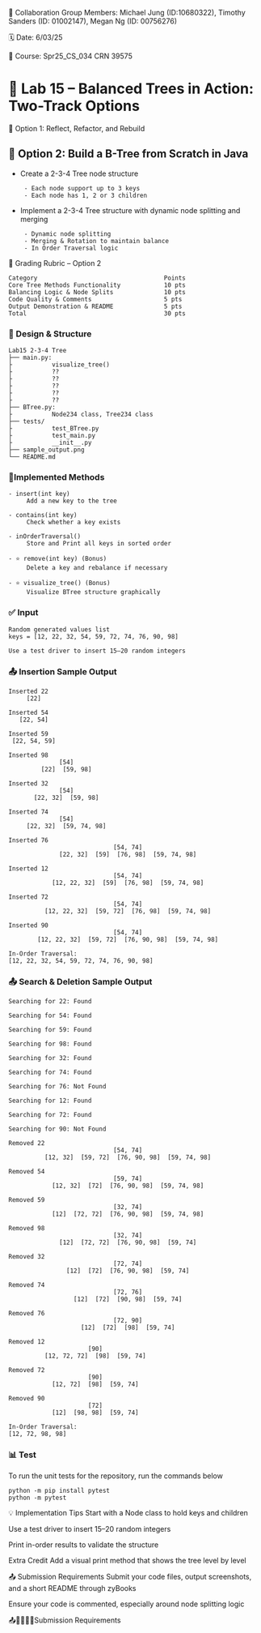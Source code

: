 💬 Collaboration Group Members: Michael Jung (ID:10680322), Timothy Sanders (ID: 01002147), Megan Ng (ID: 00756276)

🗓 Date: 6/03/25

📌 Course: Spr25_CS_034 CRN 39575

# 🌳 Lab 15 – Balanced Trees in Action: Two-Track Options

🔧 Option 1: Reflect, Refactor, and Rebuild

## 🧪 Option 2: Build a B-Tree from Scratch in Java

- Create a 2-3-4 Tree node structure
  
       - Each node support up to 3 keys
       - Each node has 1, 2 or 3 children
- Implement a 2-3-4 Tree structure with dynamic node splitting and merging
  
       - Dynamic node splitting
       - Merging & Rotation to maintain balance
       - In Order Traversal logic


🧾 Grading Rubric – Option 2
```
Category	                               Points
Core Tree Methods Functionality	           10 pts
Balancing Logic & Node Splits	           10 pts
Code Quality & Comments	                   5 pts
Output Demonstration & README	           5 pts
Total	                                   30 pts
```
### 🧠 Design & Structure
```
Lab15 2-3-4 Tree
├── main.py:
├           visualize_tree()
├           ??
├           ??
├           ??
├           ??
├           ??
├── BTree.py: 
├           Node234 class, Tree234 class
├── tests/
├           test_BTree.py
├           test_main.py
├           __init__.py  
├── sample_output.png
└── README.md
```
### 🔨Implemented Methods
```
- insert(int key)
     Add a new key to the tree

- contains(int key)
     Check whether a key exists

- inOrderTraversal()
     Store and Print all keys in sorted order

- ⭐ remove(int key) (Bonus)
     Delete a key and rebalance if necessary

- ⭐ visualize_tree() (Bonus)
     Visualize BTree structure graphically
```
### ✅ Input
```
Random generated values list
keys = [12, 22, 32, 54, 59, 72, 74, 76, 90, 98]
```
```
Use a test driver to insert 15–20 random integers
```

### 📤 Insertion Sample Output
```
Inserted 22
     [22]

Inserted 54
   [22, 54]

Inserted 59
 [22, 54, 59]

Inserted 98
              [54]
         [22]  [59, 98]

Inserted 32
              [54]
       [22, 32]  [59, 98]

Inserted 74
              [54]
     [22, 32]  [59, 74, 98]

Inserted 76
                             [54, 74]
              [22, 32]  [59]  [76, 98]  [59, 74, 98]

Inserted 12
                             [54, 74]
            [12, 22, 32]  [59]  [76, 98]  [59, 74, 98]

Inserted 72
                             [54, 74]
          [12, 22, 32]  [59, 72]  [76, 98]  [59, 74, 98]

Inserted 90
                             [54, 74]
        [12, 22, 32]  [59, 72]  [76, 90, 98]  [59, 74, 98]

In-Order Traversal:
[12, 22, 32, 54, 59, 72, 74, 76, 90, 98]
```

### 📤 Search & Deletion Sample Output
```
Searching for 22: Found

Searching for 54: Found

Searching for 59: Found

Searching for 98: Found

Searching for 32: Found

Searching for 74: Found

Searching for 76: Not Found

Searching for 12: Found

Searching for 72: Found

Searching for 90: Not Found

Removed 22
                             [54, 74]
          [12, 32]  [59, 72]  [76, 90, 98]  [59, 74, 98]

Removed 54
                             [59, 74]
            [12, 32]  [72]  [76, 90, 98]  [59, 74, 98]

Removed 59
                             [32, 74]
            [12]  [72, 72]  [76, 90, 98]  [59, 74, 98]

Removed 98
                             [32, 74]
              [12]  [72, 72]  [76, 90, 98]  [59, 74]

Removed 32
                             [72, 74]
                [12]  [72]  [76, 90, 98]  [59, 74]

Removed 74
                             [72, 76]
                  [12]  [72]  [90, 98]  [59, 74]

Removed 76
                             [72, 90]
                    [12]  [72]  [98]  [59, 74]

Removed 12
                      [90]
          [12, 72, 72]  [98]  [59, 74]

Removed 72
                      [90]
            [12, 72]  [98]  [59, 74]

Removed 90
                      [72]
            [12]  [98, 98]  [59, 74]

In-Order Traversal:
[12, 72, 98, 98]
```


### 📊 Test
To run the unit tests for the repository, run the commands below
```
python -m pip install pytest
python -m pytest
```

💡 Implementation Tips
Start with a Node class to hold keys and children

Use a test driver to insert 15–20 random integers

Print in-order results to validate the structure

 Extra Credit
Add a visual print method that shows the tree level by level

📤 Submission Requirements
Submit your code files, output screenshots, and a short README through zyBooks

Ensure your code is commented, especially around node splitting logic

📤🧾✅✅✅Submission Requirements


